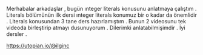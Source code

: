 Merhabalar arkadaşlar , bugün ınteger literals konusunu anlatmaya çalıştım . Literals bölümünün ilk dersi ınteger literals konumuz bir o kadar da önemlidir . Literals konusundan 3 tane ders hazırlamıştım . Bunun 2 videosunu tek videoda birleştirip atmayı dusunuyorum . Dilerimki anlatabilmişimdir . İyi dersler .


https://utopian.io/@ilginc
